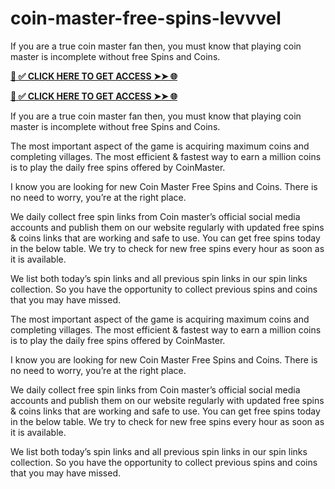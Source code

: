 # coin-master-free-spins-levvvel
If you are a true coin master fan then, you must know that playing coin master is incomplete without free Spins and Coins.

**[📌 ✅ CLICK HERE TO GET ACCESS ➤➤ 🌐](https://newmegadeals.xyz/COIN-MASTER/)**



**[📌 ✅ CLICK HERE TO GET ACCESS ➤➤ 🌐](https://newmegadeals.xyz/COIN-MASTER/)**


If you are a true coin master fan then, you must know that playing coin master is incomplete without free Spins and Coins.

The most important aspect of the game is acquiring maximum coins and completing villages. The most efficient & fastest way to earn a million coins is to play the daily free spins offered by CoinMaster.

I know you are looking for new Coin Master Free Spins and Coins. There is no need to worry, you’re at the right place.

We daily collect free spin links from Coin master’s official social media accounts and publish them on our website regularly with updated free spins & coins links that are working and safe to use. You can get free spins today in the below table. We try to check for new free spins every hour as soon as it is available.

We list both today’s spin links and all previous spin links in our spin links collection. So you have the opportunity to collect previous spins and coins that you may have missed.







The most important aspect of the game is acquiring maximum coins and completing villages. The most efficient & fastest way to earn a million coins is to play the daily free spins offered by CoinMaster.

I know you are looking for new Coin Master Free Spins and Coins. There is no need to worry, you’re at the right place.

We daily collect free spin links from Coin master’s official social media accounts and publish them on our website regularly with updated free spins & coins links that are working and safe to use. You can get free spins today in the below table. We try to check for new free spins every hour as soon as it is available.

We list both today’s spin links and all previous spin links in our spin links collection. So you have the opportunity to collect previous spins and coins that you may have missed.
